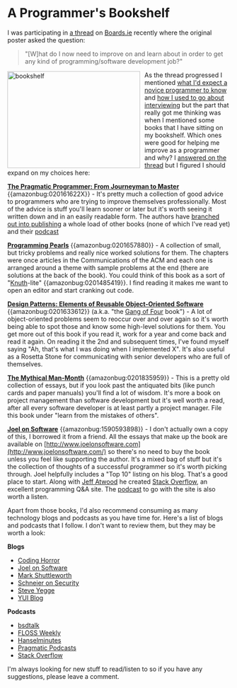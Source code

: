 # A Programmer's Bookshelf

[description]: # (I think software developers should consider reading these books.)

I was participating in [a
thread](http://www.boards.ie/vbulletin/showthread.php?t=2055604423) on
[Boards.ie](http://www.boards.ie) recently where the original poster asked the
question:

<blockquote>"[W]hat do I now need to improve on and learn about in order to
get any kind of programming/software development job?"
</blockquote>

<img
    style="float: left; margin-right: 10px;"
    title="bookshelf"
    src="http://www.mcdermottroe.com/images/blog/bookshelf.jpg"
    alt="bookshelf"
    width="300"
    height="219"
/>

As the thread progressed I mentioned [what I'd expect a novice programmer to
know](http://www.boards.ie/vbulletin/showpost.php?p=60941239) and [how I used
to go about
interviewing](http://www.boards.ie/vbulletin/showpost.php?p=60947575) but the
part that really got me thinking was when I mentioned some books that I have
sitting on my bookshelf. Which ones were good for helping me improve as a
programmer and why? I [answered on the
thread](http://www.boards.ie/vbulletin/showpost.php?p=60955924) but I figured
I should expand on my choices here:

[**The Pragmatic Programmer: From Journeyman to Master**]({{amazonlink:020161622X}})
{{amazonbug:020161622X}} - It's pretty much a collection of good advice to
programmers who are trying to improve themselves professionally. Most of the
advice is stuff you'll learn sooner or later but it's worth seeing it written
down and in an easily readable form. The authors have [branched out into
publishing](http://www.pragprog.com/titles) a whole load of other books (none
of which I've read yet) and their [podcast](http://pragprog.com/podcasts)

[**Programming Pearls**]({{amazonlink:0201657880}})
{{amazonbug:0201657880}} - A collection of small, but tricky problems and
really nice worked solutions for them. The chapters were once articles in the
Communications of the ACM and each one is arranged around a theme with sample
problems at the end (there are solutions at the back of the book). You could
think of this book as a sort of "[Knuth]({{amazonlink:0201485419}})-lite"
{{amazonbug:0201485419}}. I find reading it makes me want to open an editor
and start cranking out code.

[**Design Patterns: Elements of Reusable Object-Oriented Software**]({{amazonlink:0201633612}})
{{amazonbug:0201633612}} (a.k.a. "the [Gang of
Four](http://catb.org/jargon/html/G/Gang-of-Four.html) book") - A lot of
object-oriented problems seem to reoccur over and over again so it's worth
being able to spot those and know some high-level solutions for them. You get
more out of this book if you read it, work for a year and come back and read
it again. On reading it the 2nd and subsequent times, I've found myself saying
"Ah, that's what I was doing when I implemented X". It's also useful as a
Rosetta Stone for communicating with senior developers who are full of
themselves.

[**The Mythical Man-Month**]({{amazonlink:0201835959}})
{{amazonbug:0201835959}} - This is a pretty old collection of essays, but if
you look past the antiquated bits (like punch cards and paper manuals) you'll
find a lot of wisdom. It's more a book on project management than software
development but it's well worth a read, after all every software developer is
at least partly a project manager. File this book under "learn from the
mistakes of others".

[**Joel on Software**]({{amazonlink:1590593898}})
{{amazonbug:1590593898}} - I don't actually own a copy of this, I borrowed it
from a friend. All the essays that make up the book are available on
[http://www.joelonsoftware.com](http://www.joelonsoftware.com/) so there's no
need to buy the book unless you feel like supporting the author.  It's a mixed
bag of stuff but it's the collection of thoughts of a successful programmer so
it's worth picking through. Joel helpfully includes a "Top 10" listing on his
blog.  That's a good place to start. Along with [Jeff
Atwood](http://www.codinghorror.com/) he created [Stack
Overflow](http://www.stackoverflow.com), an excellent programming Q&A site.
The [podcast](http://itunes.apple.com/WebObjects/MZStore.woa/wa/viewPodcast?id=279215411)
to go with the site is also worth a listen.

Apart from those books, I'd also recommend consuming as many
technology blogs and podcasts as you have time for. Here's a list of
blogs and podcasts that I follow. I don't want to review them, but
they may be worth a look:

**Blogs**

* [Coding Horror](http://www.codinghorror.com/)
* [Joel on Software](http://www.joelonsoftware.com/)
* [Mark Shuttleworth](http://www.markshuttleworth.com/)
* [Schneier on Security](http://www.schneier.com/blog/)
* [Steve Yegge](http://steve-yegge.blogspot.com/)
* [YUI Blog](http://www.yuiblog.com/)

**Podcasts**

* [bsdtalk](http://bsdtalk.blogspot.com/)
* [FLOSS Weekly](http://twit.tv/FLOSS)
* [Hanselminutes](http://hanselminutes.com/)
* [Pragmatic Podcasts](http://www.pragprog.com/podcasts/)
* [Stack Overflow](http://blog.stackoverflow.com/)

I'm always looking for new stuff to read/listen to so if you have any
suggestions, please leave a comment.
